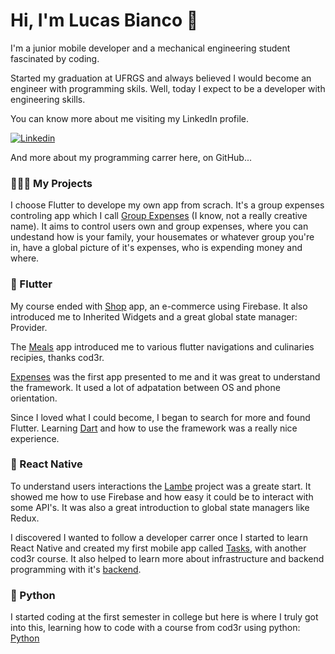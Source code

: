 # Hi, I'm Lucas Bianco 👋

I'm a junior mobile developer and a mechanical engineering student fascinated by coding.

Started my graduation at UFRGS and always believed I would become an engineer with programming skils. Well, today I expect to be a developer with engineering skills.

You can know more about me visiting my LinkedIn profile.

[![Linkedin](https://img.shields.io/badge/-LinkedIn-blue?style=flat-square&logo=Linkedin&logoColor=white)](https://www.linkedin.com/in/lucas-bianco-garcia-da-silva/)

And more about my programming carrer here, on GitHub...

### 🙋🏽‍♂️ My Projects

I choose Flutter to develope my own app from scrach. It's a group expenses controling app which I call [Group Expenses](https://github.com/lucasbiancogs/groupExpenses) (I know, not a really creative name). It aims to control users own and group expenses, where you can undestand how is your family, your housemates or whatever group you're in, have a global picture of it's expenses, who is expending money and where.

### 🎯 Flutter

My course ended with [Shop](https://github.com/lucasbiancogs/shop) app, an e-commerce using Firebase. It also introduced me to Inherited Widgets and a great global state manager: Provider.

The [Meals](https://github.com/lucasbiancogs/meals) app introduced me to various flutter navigations and culinaries recipies, thanks cod3r.

[Expenses](https://github.com/lucasbiancogs/expenses) was the first app presented to me and it was great to understand the framework. It used a lot of adpatation between OS and phone orientation.

Since I loved what I could become, I began to search for more and found Flutter. Learning [Dart](https://github.com/lucasbiancogs/dart) and how to use the framework was a really nice experience.

### 🚀 React Native

To understand users interactions the [Lambe](https://github.com/lucasbiancogs/lambe) project was a greate start. It showed me how to use Firebase and how easy it could be to interact with some API's. It was also a great introduction to global state managers like Redux. 

I discovered I wanted to follow a developer carrer once I started to learn React Native and created my first mobile app called [Tasks](https://github.com/lucasbiancogs/tasks), with another cod3r course. It also helped to learn more about infrastructure and backend programming with it's [backend](https://github.com/lucasbiancogs/tasks-backend).

### 🐍 Python
I started coding at the first semester in college but here is where I truly got into this, learning how to code with a course from cod3r using python: [Python](https://github.com/lucasbiancogs/python)



<!--
**lucasbiancogs/lucasbiancogs** is a ✨ _special_ ✨ repository because its `README.md` (this file) appears on your GitHub profile.

Here are some ideas to get you started:

- 🔭 I’m currently working on ...
- 🌱 I’m currently learning ...
- 👯 I’m looking to collaborate on ...
- 🤔 I’m looking for help with ...
- 💬 Ask me about ...
- 📫 How to reach me: ...
- 😄 Pronouns: ...
- ⚡ Fun fact: ...
-->
